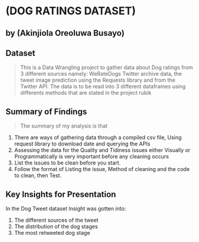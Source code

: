 # (DOG RATINGS DATASET)
## by (Akinjiola Oreoluwa Busayo)


## Dataset

>This is a Data Wrangling project to gather data about Dog ratings from 3 different sources namely: WeRateDogs Twitter archive data, the tweet image prediction using the Requests library and from the Twitter API. The data is to be read into 3 different dataframes using differents methods that are stated in the project rubik


## Summary of Findings

>The summary of my analysis is that
1. There are ways of gathering data through a compiled csv file, Using request library to download date and querying the APIs
2. Assessing the data for the Quality and Tidiness issues either Visually or Programmatically is very important before any cleaning occurs
3. List the issues to be clean before you start. 
4. Follow the format of Listing the issue, Method of cleaning and the code to clean, then Test.


## Key Insights for Presentation

In the Dog Tweet dataset Insight was gotten into:
1. The different sources of the tweet
2. The distribution of the dog stages
3. The most retweeted dog stage